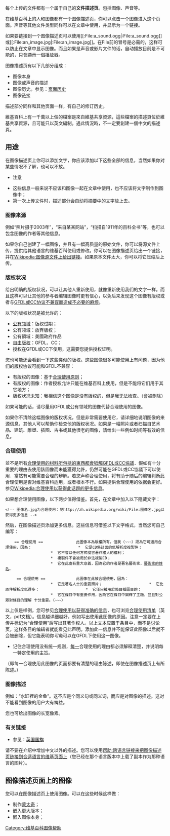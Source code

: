 每个上传的文件都有一个属于自己的**文件描述页**。包括图像、声音等。

在维基百科上的人和图像都有一个图像描述页，你可以点击一个图像进入这个页面。声音等其他文件类型同样可以在文章中使用，并显示为一个链接。

如果要链接到一个图像描述页可以使用\[\[:File:a_sound.ogg|:File:a_sound.ogg\]\]
或\[\[:File:an_image.jpg|:File:an_image.jpg\]\]。在File前的冒号是必需的，这样可以防止在文章中显示图像。而且如果是声音或影片文件的话，自动播放目前是不可能的，只會顯示一個播放器。

图像描述页有以下几部分组成：

  - 图像本身
  - 图像或声音的描述
  - 图像历史。参见：[页面历史](https://zh.wikipedia.org/wiki/Help:页面历史 "wikilink")
  - 图像链接

描述部分同样和其他页面一样，有自己的修订历史。

維基百科上有一千萬以上個的檔案是來自維基共享資源，這些檔案的描述頁位於維基共享資源，且可能只以英文編制。遇此情況時，不一定要創建一個中文的描述頁。

## 用途

在图像描述页上你可以添加文字，你应该添加以下这些全部的信息，当然如果你对某些情况不了解，也可以不放。

  - 注意

<!-- end list -->

  - 这些信息一般来说不应该和图像一起在文章中使用，也不应该将文字制作到图像中；
  - 第一次上传文件时，描述部分会自动将摘要中的文字放上去。

### 图像来源

例如“照片摄于2003年”，“来自某某网站”，“扫描自1911年的百科全书”等，也可以包含图像的作者等其他信息。

如果你自己创建了一幅图像，并且有一幅高质量的原始文件，你可以将源文件上传，提供给其他语言的维基百科使用或修改。你可以在图像描述页给出一个链接，并在[Wikipedia:图像源文件上给出链接](https://zh.wikipedia.org/wiki/Wikipedia:图像源文件 "wikilink")。如果原本文件太大，你可以将它压缩后上传。

### 版权状况

给出明确的版权状况，可以让其他人重新使用，就像重新使用我们的文字一样。而且这样可以让其他的参与者编辑图像时更有信心，以免后来发现这个图像有版权或者与[GFDL或](https://zh.wikipedia.org/wiki/GFDL "wikilink")[CC协议不兼容而造成不必要的麻烦](../Page/CC.md "wikilink")。

以下的版权状况是被允许的：

  - [公有领域](../Page/公有领域.md "wikilink")：版权过期；
  - 公有领域：放弃版权；
  - 公有領域：美國政府作品
  - [自由版权](https://zh.wikipedia.org/wiki/自由版权 "wikilink")：GFDL、CC；
  - 授权在GFDL或CC下使用，这需要您提供授权证明。

您也可能还会看到一下这些类似的版权。这些图像很多可能使用上有问题，因为他们的版权协议可能和GFDL不兼容：

  - 有版权的图像：基于[合理使用原则](../Page/合理使用.md "wikilink")；
  - 有版权的图像：作者授权允许只能在维基百科上使用，但是不能将它们用于其它地方；
  - 版权状况未知：我相信这个图像是没有版权的，但是我无法检查。（會被刪除）

如果可能的话，请尽量用GFDL或公有领域的图像代替合理使用的图像。

如果你不清除这幅图像的版权状况，但是非常需要使用它，请详细地说明图像的来源信息，其他人可以帮助你检查他的版权状况。如果是一幅照片或者扫描自艺术品、建筑、雕塑、插图、古书或其他很老的图像，请给出一些例如时间等有效的信息。

### 合理使用

並不是所有[合理使用的材料所包括的東西都會牴觸GFDL或CC協議](../Page/合理使用.md "wikilink")．假如有十分重要的理由去使用該圖像而未能獲得允許，仍然可能在GFDL或CC協議下可以使用．當然有可能需要合理的辩解。若您声称合理使用，将有助于随后的编辑判断此合理使用是否对维基百科适用，或者根本不行。如果提供合理使用的依据会更好。参见[Wikipedia:合理使用以获得此话题的更多信息](https://zh.wikipedia.org/wiki/Wikipedia:合理使用 "wikilink")。

如果想合理使用图像，以下两步值得借鉴。首先，在文章中加入以下隐藏文字：

`<!-- 图像名.jpg为合理使用：见http://zh.wikipedia.org/wiki/File:图像名.jpg以获得更多信息
-->`

然后，在图像描述页添加更多信息。这些信息可借鉴以下文字格式，当然您可自己编写：

`    == 合理使用 ==`
`              此圖像本為版權所有，但我（~~~）認為它可適用合理使用，因為：`
`                    *  它是CD集封面的低解析度複製件；`
`                    *  它不會以任何方式侵害著作權人的權利；`
`                    *  複製件不會被用於非法複製CD；`
`                    *  它在此處有重大意義，因為它的作者是著名藝術家，`[`藝術家的姓名`](https://zh.wikipedia.org/wiki/藝術家的姓名 "wikilink")`。`

`     == 合理使用 ==`
`             此圖像在此被合理使用，因為：`
`                    *  它是著名人士的重要照片；`
`                    *  它比原件解析度低得多；`
`                    *  它僅只被用於條目插圖目的；`
`                    *  它在條目中有重要作用，因為它在條目中闡釋了主題，並且對公眾對條目的理解 十分重要。（~~~）`

以上仅是样例，您可参见[合理使用以获得准确的信息](../Page/合理使用.md "wikilink")，也可浏览[合理使用清单](http://www.copyright.iupui.edu/checklist.pdf)（英文，pdf文档）。信息越详细越好，例如写出使用此图像的原因。注意一定要在上传并标记为“合理使用”后写出其著作权人。以上文本应置于条目中，而不是讨论页，这样条目的编辑者就能看见此声明。添加此一信息并不能保证此图像以后就不会被删除，但它能表明你*可能*可以在GFDL下使用这一图像。

  - 记住合理使用没有统一规则，<u>每一</u>合理使用的理由都必须解释清楚，并说明每一特定使用的主旨。

（即每一合理使用此图像的页面都要有清楚的理由陈述，即使在图像描述页上有所陈述。）

### 图像描述

例如：“水缸裡的金鱼”。这不应是个同义句或同义词，而应是对图像的描述。这对不能看到图像的用户大有裨益。

您也可给出图像的长宽像素。

### 有关链接

  - 参见：[英国国旗](https://zh.wikipedia.org/wiki/w:en:Flag_of_the_United_Kingdom "wikilink")

请不要在介绍中增加中文以外的描述。您可以使用[帮助:跨语言链接来把图像描述页链接到合适语言的维基页面上](https://zh.wikipedia.org/wiki/帮助:跨语言链接 "wikilink")（您已经在那个语言版本中上载了副本作为那种语言的图片）。

## 图像描述页面上的图像

您可以在图像描述页上使用图像。可以在这些时候这样做：

  - 制作[蒙太奇](https://zh.wikipedia.org/wiki/蒙太奇 "wikilink")；
  - 嵌入更大版本；
  - 嵌入图像本身；

[Category:维基百科图像帮助](https://zh.wikipedia.org/wiki/Category:维基百科图像帮助 "wikilink")